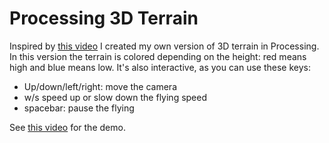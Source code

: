 # Processing 3D Terrain

Inspired by [this video](https://www.youtube.com/watch?v=IKB1hWWedMk)
I created my own version of 3D terrain in Processing. In this version
the terrain is colored depending on the height: red means high and
blue means low. It's also interactive, as you can use these keys:

- Up/down/left/right: move the camera
- w/s speed up or slow down the flying speed
- spacebar: pause the flying

See [this video](https://youtu.be/2N-t3u2dtXs) for the demo.
